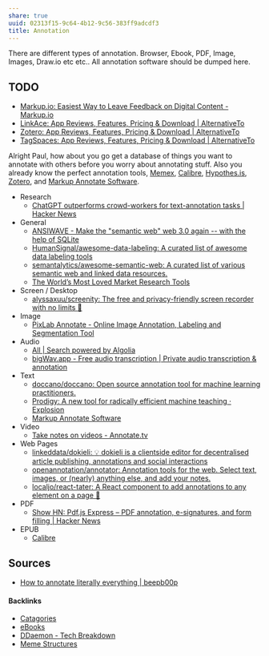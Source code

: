 ```yaml
---
share: true
uuid: 02313f15-9c64-4b12-9c56-383ff9adcdf3
title: Annotation
---
```

There are different types of annotation. Browser, Ebook, PDF, Image, Images, Draw.io etc etc.. All annotation software should be dumped here.

## TODO

* [Markup.io: Easiest Way to Leave Feedback on Digital Content - Markup.io](https://www.markup.io/)
* [LinkAce: App Reviews, Features, Pricing & Download | AlternativeTo](https://alternativeto.net/software/linkace/about/)
* [Zotero: App Reviews, Features, Pricing & Download | AlternativeTo](https://alternativeto.net/software/zotero/about/)
* [TagSpaces: App Reviews, Features, Pricing & Download | AlternativeTo](https://alternativeto.net/software/tagspaces/about/)

Alright Paul, how about you go get a database of things you want to annotate with others before you worry about annotating stuff. Also you already know the perfect annotation tools, [Memex](../b43623d8-d7ea-4c27-ae16-89fdfc58c638), [Calibre](../e326e3c9-4fe3-48e2-bcd9-d0bc5f0a337e), [Hypothes.is](../dedecb5f-c142-402e-84d4-126b3e6cda9f), [Zotero](../226c25ff-7753-4e2b-a5db-09b732f0bd50), and [Markup Annotate Software](../f55d6794-c0fe-41dd-acf6-08bdac14df73).

* Research
	* [ChatGPT outperforms crowd-workers for text-annotation tasks | Hacker News](https://news.ycombinator.com/item?id=35334719)
* General
	* [ANSIWAVE - Make the "semantic web" web 3.0 again -- with the help of SQLite](https://ansiwave.net/blog/semantic-web.html)
	* [HumanSignal/awesome-data-labeling: A curated list of awesome data labeling tools](https://github.com/HumanSignal/awesome-data-labeling)
	* [semantalytics/awesome-semantic-web: A curated list of various semantic web and linked data resources.](https://github.com/semantalytics/awesome-semantic-web)
	* [The World’s Most Loved Market Research Tools](https://www.discuss.io/)
* Screen / Desktop
	* [alyssaxuu/screenity: The free and privacy-friendly screen recorder with no limits 🎥](https://github.com/alyssaxuu/screenity)
* Image
	* [PixLab Annotate - Online Image Annotation, Labeling and Segmentation Tool](https://annotate.pixlab.io/)
* Audio
	* [All | Search powered by Algolia](https://hn.algolia.com/?dateRange=all&page=0&prefix=true&query=audio%20annotation&sort=byPopularity&type=story)
	* [bigWav.app - Free audio transcription | Private audio transcription & annotation](https://bigwav.app/)
* Text
	* [doccano/doccano: Open source annotation tool for machine learning practitioners.](https://github.com/doccano/doccano)
	* [Prodigy: A new tool for radically efficient machine teaching · Explosion](https://explosion.ai/blog/prodigy-annotation-tool-active-learning)
	* [Markup Annotate Software](../f55d6794-c0fe-41dd-acf6-08bdac14df73)
* Video
	* [Take notes on videos - Annotate.tv](https://annotate.tv/)
* Web Pages
	* [linkeddata/dokieli: :bulb: dokieli is a clientside editor for decentralised article publishing, annotations and social interactions](https://github.com/linkeddata/dokieli?tab=readme-ov-file)
	* [openannotation/annotator: Annotation tools for the web. Select text, images, or (nearly) anything else, and add your notes.](https://github.com/openannotation/annotator)
	* [localjo/react-tater: A React component to add annotations to any element on a page 🥔](https://github.com/localjo/react-tater)
* PDF
	* [Show HN: Pdf.js Express – PDF annotation, e-signatures, and form filling | Hacker News](https://news.ycombinator.com/item?id=22763656)
* EPUB
	* [Calibre](../e326e3c9-4fe3-48e2-bcd9-d0bc5f0a337e)



## Sources

* [How to annotate literally everything | beepb00p](https://beepb00p.xyz/annotating.html)

#### Backlinks

* [Catagories](/cdf9f58f-9d28-4d6e-8668-4a7f6c0b99c5)
* [eBooks](/2eae3e8b-d415-498a-a4f8-88316ebe0843)
* [DDaemon - Tech Breakdown](/457c6a22-361f-4b4b-9867-809c7c6d0316)
* [Meme Structures](/18e9f505-d972-4314-83cd-2fa8e20e00da)